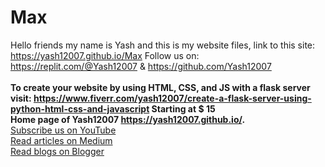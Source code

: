 # Max
Hello friends my name is Yash and this is my website files, link to this site: https://yash12007.github.io/Max 
Follow us on: https://replit.com/@Yash12007 & https://github.com/Yash12007
<br></br>
<b>To create your website by using HTML, CSS, and JS with a flask server visit: <a href="https://www.fiverr.com/yash12007/create-a-flask-server-using-python-html-css-and-javascript">https://www.fiverr.com/yash12007/create-a-flask-server-using-python-html-css-and-javascript</a> Starting at $ 15</b>
<br>
<b>Home page of Yash12007 <a href="https://yash12007.github.io/home">https://yash12007.github.io/</a>.</b>
<br>
<a href="https://www.youtube.com/@Yash12007">Subscribe us on YouTube</a>
<br>
<a href="https://www.medium.com/@Yash12007">Read articles on Medium</a>
<br>
<a href="https://yash12007.github.com">Read blogs on Blogger</a>
